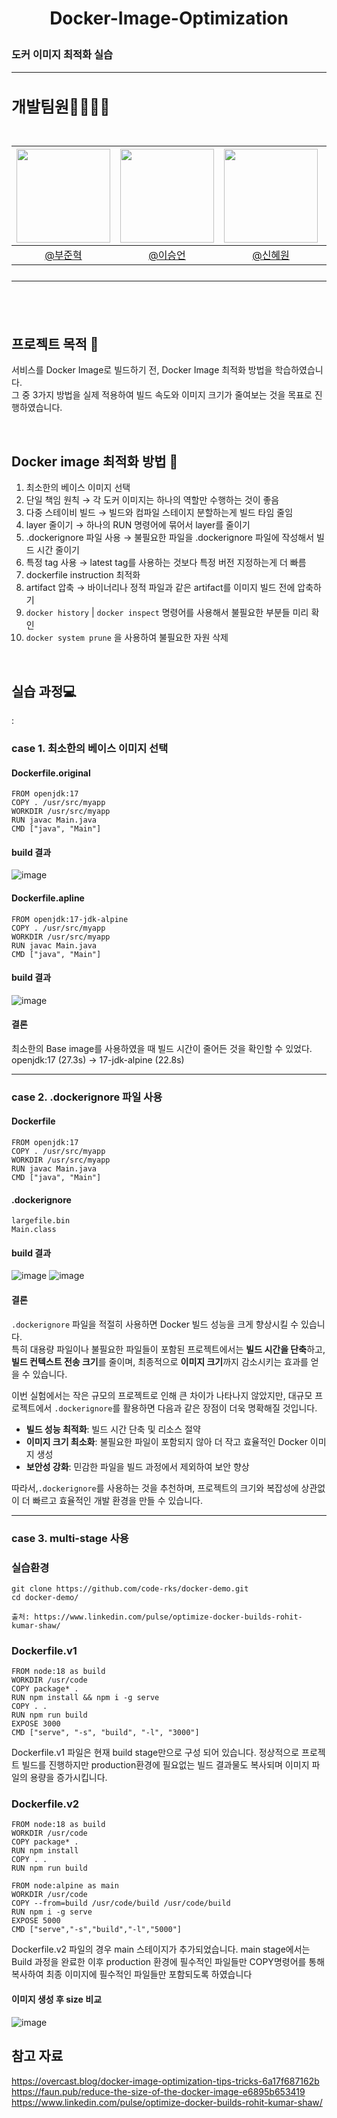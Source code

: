 # <p align="center"> Docker-Image-Optimization
### 도커 이미지 최적화 실습
---

<h2 style="font-size: 25px;"> 개발팀원👨‍👨‍👧‍👦<br>
<br>

|<img src="https://avatars.githubusercontent.com/u/127727927?v=4" width="150" height="150"/>|<img src="https://avatars.githubusercontent.com/u/90971532?v=4" width="150" height="150"/>|<img src="https://avatars.githubusercontent.com/u/98442485?v=4" width="150" height="150"/>|<img src="https://avatars.githubusercontent.com/u/66353700?v=4" width="150" height="150"/>|
|:-:|:-:|:-:|:-:|
|[@부준혁](https://github.com/BooJunhyuk)|[@이승언](https://github.com/seungunleeee)|[@신혜원](https://github.com/haewoni)|[@이연희](https://github.com/LeeYeonhee-00)|

---

<br>

## 프로젝트 목적 🌷
서비스를 Docker Image로 빌드하기 전, Docker Image 최적화 방법을 학습하였습니다.<br>
그 중 3가지 방법을 실제 적용하여 빌드 속도와 이미지 크기가 줄여보는 것을 목표로 진행하였습니다.

<br>

## Docker image 최적화 방법 🔎
1. 최소한의 베이스 이미지 선택
2. 단일 책임 원칙 → 각 도커 이미지는 하나의 역할만 수행하는 것이 좋음
3. 다중 스테이비 빌드 → 빌드와 컴파일 스테이지 분할하는게 빌드 타임 줄임
4. layer 줄이기 → 하나의 RUN 명령어에 묶어서 layer를 줄이기
5. .dockerignore 파일 사용 → 불필요한 파일을 .dockerignore 파일에 작성해서 빌드 시간 줄이기
6. 특정 tag 사용 → latest tag를 사용하는 것보다 특정 버전 지정하는게 더 빠름
7. dockerfile instruction 최적화
8. artifact 압축 → 바이너리나 정적 파일과 같은 artifact를 이미지 빌드 전에 압축하기
9. ```docker history``` | ```docker inspect``` 명령어를 사용해서 불필요한 부분들 미리 확인
10. ```docker system prune``` 을 사용하여 불필요한 자원 삭제

<br>

## 실습 과정💻
: <br>
### case 1. 최소한의 베이스 이미지 선택

#### Dockerfile.original
```
FROM openjdk:17
COPY . /usr/src/myapp
WORKDIR /usr/src/myapp
RUN javac Main.java
CMD ["java", "Main"]
```

#### build 결과
![image](https://github.com/user-attachments/assets/ba5483b7-11f1-4015-b172-922a01d79f13)


#### Dockerfile.apline
```
FROM openjdk:17-jdk-alpine
COPY . /usr/src/myapp
WORKDIR /usr/src/myapp
RUN javac Main.java
CMD ["java", "Main"]
```

#### build 결과
![image](https://github.com/user-attachments/assets/e039b21d-7a3b-41c6-a895-978654800376)

#### 결론
최소한의 Base image를 사용하였을 때 빌드 시간이 줄어든 것을 확인할 수 있었다.
openjdk:17 (27.3s) -> 17-jdk-alpine (22.8s)
<br>

----
### case 2. .dockerignore 파일 사용

#### Dockerfile
```
FROM openjdk:17
COPY . /usr/src/myapp
WORKDIR /usr/src/myapp
RUN javac Main.java
CMD ["java", "Main"]
```

#### .dockerignore
```
largefile.bin
Main.class
```

#### build 결과
![image](https://github.com/user-attachments/assets/1c9e7a6b-fb73-401d-aa92-79deec2149c6)
![image](https://github.com/user-attachments/assets/97660c8c-97fa-429c-bb24-b2365c582a80)

#### 결론

`.dockerignore` 파일을 적절히 사용하면 Docker 빌드 성능을 크게 향상시킬 수 있습니다.<br>
특히 대용량 파일이나 불필요한 파일들이 포함된 프로젝트에서는 **빌드 시간을 단축**하고, **빌드 컨텍스트 전송 크기**를 줄이며, 최종적으로 **이미지 크기**까지 감소시키는 효과를 얻을 수 있습니다.

이번 실험에서는 작은 규모의 프로젝트로 인해 큰 차이가 나타나지 않았지만, 대규모 프로젝트에서 `.dockerignore`를 활용하면 다음과 같은 장점이 더욱 명확해질 것입니다.

- **빌드 성능 최적화**: 빌드 시간 단축 및 리소스 절약
- **이미지 크기 최소화**: 불필요한 파일이 포함되지 않아 더 작고 효율적인 Docker 이미지 생성
- **보안성 강화**: 민감한 파일을 빌드 과정에서 제외하여 보안 향상

따라서,`.dockerignore`를 사용하는 것을 추천하며, 프로젝트의 크기와 복잡성에 상관없이 더 빠르고 효율적인 개발 환경을 만들 수 있습니다.
<br>

----


### case 3. multi-stage 사용

### 실습환경 

```
git clone https://github.com/code-rks/docker-demo.git
cd docker-demo/

출처: https://www.linkedin.com/pulse/optimize-docker-builds-rohit-kumar-shaw/
```


### Dockerfile.v1
```
FROM node:18 as build
WORKDIR /usr/code
COPY package* .
RUN npm install && npm i -g serve
COPY . .
RUN npm run build
EXPOSE 3000
CMD ["serve", "-s", "build", "-l", "3000"]
```

Dockerfile.v1 파일은 현재
build stage만으로 구성 되어 있습니다.
정상적으로 프로젝트 빌드를 진행하지만
production환경에 필요없는 빌드 결과물도 복사되며
이미지 파일의 용량을  증가시킵니다.


### Dockerfile.v2
```
FROM node:18 as build
WORKDIR /usr/code
COPY package* .
RUN npm install
COPY . .
RUN npm run build

FROM node:alpine as main
WORKDIR /usr/code
COPY --from=build /usr/code/build /usr/code/build
RUN npm i -g serve
EXPOSE 5000
CMD ["serve","-s","build","-l","5000"]
```

Dockerfile.v2 파일의 경우 
main 스테이지가 추가되었습니다.
main stage에서는 Build 과정을 완료한 이후
production 환경에 필수적인 파일들만
COPY명령어를 통해 복사하여
최종 이미지에 필수적인 파일들만 포함되도록 하였습니다


#### 이미지 생성 후 size 비교 
![image](https://github.com/user-attachments/assets/7a2cc2d4-27d2-4bbe-b3e0-fcb844f14c1f)



## 참고 자료
https://overcast.blog/docker-image-optimization-tips-tricks-6a17f687162b <br>
https://faun.pub/reduce-the-size-of-the-docker-image-e6895b653419 <br>
https://www.linkedin.com/pulse/optimize-docker-builds-rohit-kumar-shaw/ <br>

